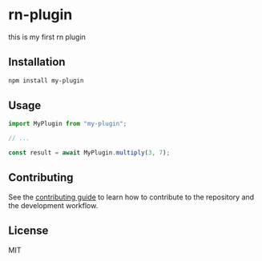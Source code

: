 # rn-plugin


this is my first rn plugin

## Installation

```sh
npm install my-plugin
```

## Usage

```js
import MyPlugin from "my-plugin";

// ...

const result = await MyPlugin.multiply(3, 7);
```

## Contributing

See the [contributing guide](CONTRIBUTING.md) to learn how to contribute to the repository and the development workflow.

## License

MIT
